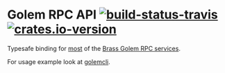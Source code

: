 # Golem RPC API [![build-status-travis]][travis] [![crates.io-version]][crates.io]

[build-status-travis]: https://travis-ci.org/golemfactory/golem-client.svg?branch=master
[travis]: https://travis-ci.org/golemfactory/golem-client
[crates.io-version]: http://meritbadge.herokuapp.com/golem-rpc-api
[crates.io]: https://crates.io/crates/golem-rpc-api

Typesafe binding for [most](
https://github.com/golemfactory/golem-client/search?q=rpc_uri
) of the [Brass Golem RPC services](
https://github.com/golemfactory/golem/search?q=rpc_utils.expose
).

For usage example look at [golemcli](
https://github.com/golemfactory/golem-client/tree/master/golemcli
).